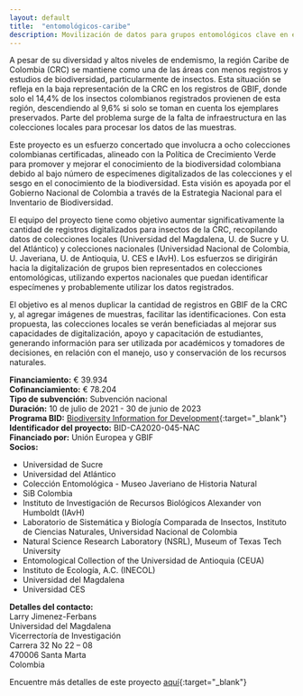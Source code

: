 ```yaml
---
layout: default
title:  "entomológicos-caribe"
description: Movilización de datos para grupos entomológicos clave en el Caribe colombiano
---
```


A pesar de su diversidad y altos niveles de endemismo, la región Caribe de Colombia (CRC) se mantiene como una de las áreas con menos registros y estudios de biodiversidad, particularmente de insectos. Esta situación se refleja en la baja representación de la CRC en los registros de GBIF, donde solo el 14,4% de los insectos colombianos registrados provienen de esta región, descendiendo al 9,6% si solo se toman en cuenta los ejemplares preservados. Parte del problema surge de la falta de infraestructura en las colecciones locales para procesar los datos de las muestras.

Este proyecto es un esfuerzo concertado que involucra a ocho colecciones colombianas certificadas, alineado con la Política de Crecimiento Verde para promover y mejorar el conocimiento de la biodiversidad colombiana debido al bajo número de especímenes digitalizados de las colecciones y el sesgo en el conocimiento de la biodiversidad. Esta visión es apoyada por el Gobierno Nacional de Colombia a través de la Estrategia Nacional para el Inventario de Biodiversidad.

El equipo del proyecto tiene como objetivo aumentar significativamente la cantidad de registros digitalizados para insectos de la CRC, recopilando datos de colecciones locales (Universidad del Magdalena, U. de Sucre y U. del Atlántico) y colecciones nacionales (Universidad Nacional de Colombia, U. Javeriana, U. de Antioquia, U. CES e IAvH). Los esfuerzos se dirigirán hacia la digitalización de grupos bien representados en colecciones entomológicas, utilizando expertos nacionales que puedan identificar especímenes y probablemente utilizar los datos registrados.

El objetivo es al menos duplicar la cantidad de registros en GBIF de la CRC y, al agregar imágenes de muestras, facilitar las identificaciones. Con esta propuesta, las colecciones locales se verán beneficiadas al mejorar sus capacidades de digitalización, apoyo y capacitación de estudiantes, generando información para ser utilizada por académicos y tomadores de decisiones, en relación con el manejo, uso y conservación de los recursos naturales.


**Financiamiento:** € 39.934  
**Cofinanciamiento:** € 78.204  
**Tipo de subvención:** Subvención nacional  
**Duración:** 10 de julio de 2021 - 30 de junio de 2023  
**Programa BID:** [Biodiversity Information for Development](https://www.gbif.org/es/programme/82243){:target="_blank"}  
**Identificador del proyecto:** BID-CA2020-045-NAC  
**Financiado por:** Unión Europea y GBIF  
**Socios:**
- Universidad de Sucre   
- Universidad del Atlántico  
- Colección Entomológica - Museo Javeriano de Historia Natural   
- SiB Colombia  
- Instituto de Investigación de Recursos Biológicos Alexander von Humboldt (IAvH)
- Laboratorio de Sistemática y Biología Comparada de Insectos, Instituto de Ciencias Naturales, Universidad Nacional de Colombia  
- Natural Science Research Laboratory (NSRL), Museum of Texas Tech University  
- Entomological Collection of the Universidad de Antioquia (CEUA)  
- Instituto de Ecología, A.C. (INECOL)    
- Universidad del Magdalena  
- Universidad CES

**Detalles del contacto:**  
Larry Jimenez-Ferbans  
Universidad del Magdalena  
Vicerrectoría de Investigación  
Carrera 32 No 22 – 08  
470006 Santa Marta  
Colombia

Encuentre más detalles de este proyecto [aquí](https://www.gbif.org/es/project/BID-CA2020-045-NAC/data-mobilization-for-key-entomological-groups-across-caribbean-colombia){:target="_blank"} 
